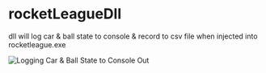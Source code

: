 # rocketLeagueDll

dll will log car & ball state to console & record to csv file when injected into rocketleague.exe

![Logging Car & Ball State to Console Out](https://i.imgur.com/SPIdpy3.png)
